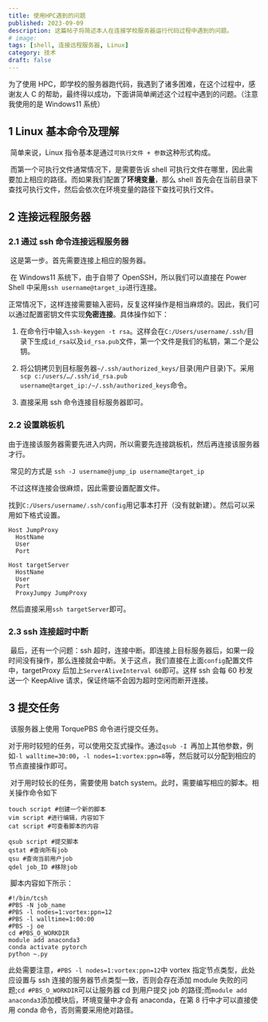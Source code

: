 ```yaml
---
title: 使用HPC遇到的问题
published: 2023-09-09
description: 这篇帖子将简述本人在连接学校服务器运行代码过程中遇到的问题。
# image: 
tags: [shell, 连接远程服务器, Linux]
category: 技术
draft: false
---
```


​为了使用 HPC，即学校的服务器跑代码，我遇到了诸多困难，在这个过程中，感谢友人 C 的帮助，最终得以成功，下面讲简单阐述这个过程中遇到的问题。（注意我使用的是 Windows11 系统）

## 1 Linux 基本命令及理解

​ 简单来说，Linux 指令基本是通过`可执行文件 + 参数`这种形式构成。

​ 而第一个可执行文件通常情况下，是需要告诉 shell 可执行文件在哪里，因此需要加上相应的路径。而如果我们配置了**环境变量**，那么 shell 首先会在当前目录下查找可执行文件，然后会依次在环境变量的路径下查找可执行文件。

## 2 连接远程服务器

### 2.1 通过 ssh 命令连接远程服务器

​ 这是第一步。首先需要连接上相应的服务器。

​ 在 Windows11 系统下，由于自带了 OpenSSH，所以我们可以直接在 Power Shell 中采用`ssh username@target_ip`进行连接。

​ 正常情况下，这样连接需要输入密码，反复这样操作是相当麻烦的。因此，我们可以通过配置密钥文件实现**免密连接**。具体操作如下：

1. 在命令行中输入`ssh-keygen -t rsa`。这样会在`C:/Users/username/.ssh/`目录下生成`id_rsa`以及`id_rsa.pub`文件，第一个文件是我们的私钥，第二个是公钥。

2. 将公钥拷贝到目标服务器`~/.ssh/authorized_keys/`目录(用户目录)下。采用`scp c:/users/…/.ssh/id_rsa.pub username@target_ip:/~/.ssh/authorized_keys`命令。

3. 直接采用 ssh 命令连接目标服务器即可。

### 2.2 设置跳板机

​ 由于连接该服务器需要先进入内网，所以需要先连接跳板机，然后再连接该服务器才行。

​ 常见的方式是 `ssh -J username@jump_ip username@target_ip`

​ 不过这样连接会很麻烦，因此需要设置配置文件。

​ 找到`C:/Users/username/.ssh/config`用记事本打开（没有就新建）。然后可以采用如下格式设置。

```shell
Host JumpProxy
  HostName
  User
  Port

Host targetServer
  HostName
  User
  Port
  ProxyJumpy JumpProxy
```

​ 然后直接采用`ssh targetServer`即可。

### 2.3 ssh 连接超时中断

​ 最后，还有一个问题：ssh 超时，连接中断。即连接上目标服务器后，如果一段时间没有操作，那么连接就会中断。关于这点，我们直接在上面`config`配置文件中，targetProxy 后加上`ServerAliveInterval 60`即可。这样 ssh 会每 60 秒发送一个 KeepAlive 请求，保证终端不会因为超时空闲而断开连接。

## 3 提交任务

​ 该服务器上使用 TorquePBS 命令进行提交任务。

​ 对于用时较短的任务，可以使用交互式操作。通过`qsub -I `再加上其他参数，例如`-l walltime=30:00`，`-l nodes=1:vortex:ppn=8`等，然后就可以分配到相应的节点直接操作即可。

​ 对于用时较长的任务，需要使用 batch system。此时，需要编写相应的脚本。相关操作命令如下

```shell
touch script #创建一个新的脚本
vim script #进行编辑，内容如下
cat script #可查看脚本的内容

qsub script #提交脚本
qstat #查询所有job
qsu #查询当前用户job
qdel job_ID #移除job
```

​ 脚本内容如下所示：

```shell
#!/bin/tcsh
#PBS -N job_name
#PBS -l nodes=1:vortex:ppn=12
#PBS -l walltime=1:00:00
#PBS -j oe
cd #PBS_O_WORKDIR
module add anaconda3
conda activate pytorch
python ~.py
```

此处需要注意，`#PBS -l nodes=1:vortex:ppn=12`中 vortex 指定节点类型，此处应设置与 ssh 连接的服务器节点类型一致，否则会存在添加 module 失败的问题;`cd #PBS_O_WORKDIR`可以让服务器 cd 到用户提交 job 的路径;而`module add anaconda3`添加模块后，环境变量中才会有 anaconda，在第 8 行中才可以直接使用 conda 命令，否则需要采用绝对路径。
